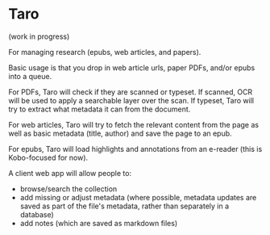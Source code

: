 # Taro

(work in progress)

For managing research (epubs, web articles, and papers).

Basic usage is that you drop in web article urls, paper PDFs, and/or epubs into a queue.

For PDFs, Taro will check if they are scanned or typeset. If scanned, OCR will be used to apply a searchable layer over the scan. If typeset, Taro will try to extract what metadata it can from the document.

For web articles, Taro will try to fetch the relevant content from the page as well as basic metadata (title, author) and save the page to an epub.

For epubs, Taro will load highlights and annotations from an e-reader (this is Kobo-focused for now).

A client web app will allow people to:

- browse/search the collection
- add missing or adjust metadata (where possible, metadata updates are saved as part of the file's metadata, rather than separately in a database)
- add notes (which are saved as markdown files)
